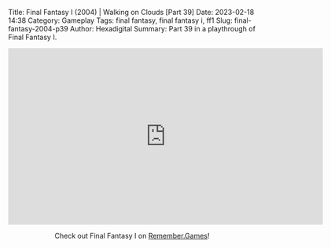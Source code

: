 Title: Final Fantasy I (2004) | Walking on Clouds [Part 39]
Date: 2023-02-18 14:38
Category: Gameplay
Tags: final fantasy,  final fantasy i,  ff1
Slug: final-fantasy-2004-p39
Author: Hexadigital
Summary: Part 39 in a playthrough of Final Fantasy I.

<center><iframe src="https://www.youtube.com/embed/ilcYiHFrBhY?feature=oembed" allow="accelerometer; autoplay; encrypted-media; gyroscope; picture-in-picture" width="640" height="360" frameborder="0"></iframe>

Check out Final Fantasy I on [Remember.Games](https://remember.games/game/6866/final-fantasy-i-ii-dawn-of-souls/)!</center>
